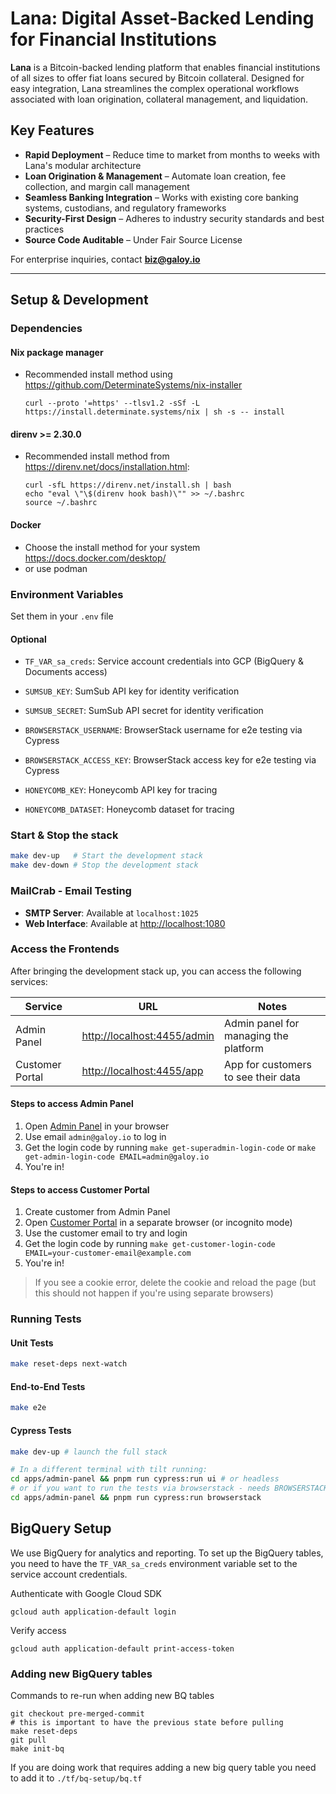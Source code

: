 # Lana: Digital Asset-Backed Lending for Financial Institutions

**Lana** is a Bitcoin-backed lending platform that enables financial institutions of all sizes to offer fiat loans secured by Bitcoin collateral. Designed for easy integration, Lana streamlines the complex operational workflows associated with loan origination, collateral management, and liquidation.

## Key Features

- **Rapid Deployment** – Reduce time to market from months to weeks with Lana's modular architecture
- **Loan Origination & Management** – Automate loan creation, fee collection, and margin call management
- **Seamless Banking Integration** – Works with existing core banking systems, custodians, and regulatory frameworks
- **Security-First Design** – Adheres to industry security standards and best practices
- **Source Code Auditable** – Under Fair Source License

For enterprise inquiries, contact **[biz@galoy.io](mailto:biz@galoy.io)**

---

## Setup & Development

### Dependencies

#### Nix package manager

- Recommended install method using https://github.com/DeterminateSystems/nix-installer
  ```
  curl --proto '=https' --tlsv1.2 -sSf -L https://install.determinate.systems/nix | sh -s -- install
  ```

#### direnv >= 2.30.0

- Recommended install method from https://direnv.net/docs/installation.html:
  ```
  curl -sfL https://direnv.net/install.sh | bash
  echo "eval \"\$(direnv hook bash)\"" >> ~/.bashrc
  source ~/.bashrc
  ```

#### Docker

- Choose the install method for your system https://docs.docker.com/desktop/
- or use podman

### Environment Variables

Set them in your `.env` file

#### Optional

- `TF_VAR_sa_creds`: Service account credentials into GCP (BigQuery & Documents access)
- `SUMSUB_KEY`: SumSub API key for identity verification
- `SUMSUB_SECRET`: SumSub API secret for identity verification

- `BROWSERSTACK_USERNAME`: BrowserStack username for e2e testing via Cypress
- `BROWSERSTACK_ACCESS_KEY`: BrowserStack access key for e2e testing via Cypress
- `HONEYCOMB_KEY`: Honeycomb API key for tracing
- `HONEYCOMB_DATASET`: Honeycomb dataset for tracing

### Start & Stop the stack

```bash
make dev-up   # Start the development stack
make dev-down # Stop the development stack
```

### MailCrab - Email Testing

- **SMTP Server**: Available at `localhost:1025`
- **Web Interface**: Available at [http://localhost:1080](http://localhost:1080)

### Access the Frontends

After bringing the development stack up, you can access the following services:

| Service         | URL                                                        | Notes                                 |
| --------------- | ---------------------------------------------------------- | ------------------------------------- |
| Admin Panel     | [http://localhost:4455/admin](http://localhost:4455/admin) | Admin panel for managing the platform |
| Customer Portal | [http://localhost:4455/app](http://localhost:4455/app)     | App for customers to see their data   |

#### Steps to access Admin Panel

1. Open [Admin Panel](http://localhost:4455/admin) in your browser
1. Use email `admin@galoy.io` to log in
1. Get the login code by running `make get-superadmin-login-code` or `make get-admin-login-code EMAIL=admin@galoy.io`
1. You're in!

#### Steps to access Customer Portal

1. Create customer from Admin Panel
1. Open [Customer Portal](http://localhost:4455/app) in a separate browser (or incognito mode)
1. Use the customer email to try and login
1. Get the login code by running `make get-customer-login-code EMAIL=your-customer-email@example.com`
1. You're in!

> If you see a cookie error, delete the cookie and reload the page (but this should not happen if you're using separate browsers)

### Running Tests

#### Unit Tests

```bash
make reset-deps next-watch
```

#### End-to-End Tests

```bash
make e2e
```

#### Cypress Tests

```bash
make dev-up # launch the full stack

# In a different terminal with tilt running:
cd apps/admin-panel && pnpm run cypress:run ui # or headless
# or if you want to run the tests via browserstack - needs BROWSERSTACK_USERNAME and BROWSERSTACK_ACCESS_KEY in env
cd apps/admin-panel && pnpm run cypress:run browserstack
```

## BigQuery Setup

We use BigQuery for analytics and reporting. To set up the BigQuery tables, you need to have the `TF_VAR_sa_creds` environment variable set to the service account credentials.

Authenticate with Google Cloud SDK

```
gcloud auth application-default login
```

Verify access

```
gcloud auth application-default print-access-token
```

### Adding new BigQuery tables

Commands to re-run when adding new BQ tables

```
git checkout pre-merged-commit
# this is important to have the previous state before pulling
make reset-deps
git pull
make init-bq
```

If you are doing work that requires adding a new big query table you need to add it to `./tf/bq-setup/bq.tf`
